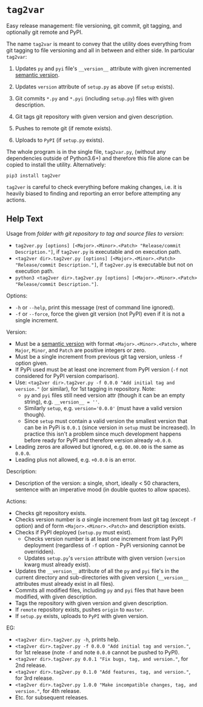 # `tag2var`

Easy release management: file versioning, git commit, git tagging, and  optionally 
git remote and PyPI. 

The name `tag2var` is meant to convey that the utility does everything from 
git tagging to file versioning and all in between and either side. In particular
`tag2var`:

1. Updates `py` and `pyi` file's `__version__` attribute with given incremented 
[semantic version](https://semver.org).

2. Updates `version` attribute of `setup.py` as above (if `setup` exists).

3. Git commits `*.py` and `*.pyi` (including `setup.py`) files with given description.

4. Git tags git repository with given version and given description.

5. Pushes to remote git (if remote exists).

6. Uploads to `PyPI` (if `setup.py` exists).

The whole program is in the single file, `tag2var.py`, (without any dependencies outside 
of Python3.6+) and therefore this file alone can be copied to install the utility. 
Alternatively:

    pip3 install tag2ver

`tag2ver` is careful to check everything before making changes, i.e. it is heavily
biased to finding and reporting an error before attempting any actions.

## Help Text

Usage from *folder with git repository to tag and source files to version*:

  *  `tag2ver.py [options] [<Major>.<Minor>.<Patch> "Release/commit Description."]`, 
  if `tag2ver.py` is executable and on execution path.
  *  `<tag2ver dir>.tag2ver.py [options] [<Major>.<Minor>.<Patch> "Release/commit Description."]`,
  if `tag2ver.py` is executable but not on execution path.
  *  `python3 <tag2ver dir>.tag2ver.py [options] [<Major>.<Minor>.<Patch> "Release/commit Description."]`.

Options:

  * `-h` or `--help`, print this message (rest of command line ignored).
  * `-f` or `--force`, force the given git version (not PyPI) even if it is not a single 
  increment.

Version:

  * Must be a [semantic version](https://semver.org) with format `<Major>.<Minor>.<Patch>`,
  where `Major`, `Minor`, and `Patch` are positive integers or zero.
  * Must be a single increment from previous git tag version, unless `-f` option given.
  * If PyPi used must be at least one increment from PyPI version 
  (`-f` not considered for PyPI version comparison).
  * Use: `<tag2ver dir>.tag2ver.py -f 0.0.0 "Add initial tag and version."` 
  (or similar), for 1st tagging in repository. Note:
    * `py` and `pyi` files still need version attr (though it can be an empty string), 
    e.g. `__version__ = ''`.
    * Similarly `setup`, e.g. `version='0.0.0'` (must have a valid version though).
    * Since `setup` must contain a valid version the smallest version that can be in PyPi
    is `0.0.1` (since version in `setup` must be increased). In practice this isn't a problem
    since much development happens before ready for PyPI and therefore version already `>0.0.0`.
  * Leading zeros are allowed but ignored, e.g. `00.00.00` is the same as `0.0.0`.
  * Leading plus not allowed, e.g. `+0.0.0` is an error.

Description:

  * Description of the version: a single, short, ideally < 50 characters, sentence with 
  an imperative mood (in double quotes to allow spaces).

Actions:

  * Checks git repository exists.
  * Checks version number is *a* single increment from last git tag (except `-f` option) 
  and of form `<Major>.<Minor>.<Patch>` and description exists.
  * Checks if PyPI deployed (`setup.py` must exist).
    * Checks version number is at least one increment from last PyPI deployment 
    (regardless of `-f` option - PyPi versioning cannot be overridden).
    * Updates `setup.py`'s `version` attribute with given version 
    (`version` kwarg must already exist).
  * Updates the `__version__` attribute of all the `py` and `pyi` file's in the 
  current directory and sub-directories with given version 
  (`__version__` attributes must already exist in all files).
  * Commits all modified files, including `py` and `pyi` files that have been modified, 
  with given description.
  * Tags the repository with given version and given description.
  * If `remote` repository exists, pushes `origin` to `master`.
  * If `setup.py` exists, uploads to `PyPI` with given version.

EG:

  * `<tag2ver dir>.tag2ver.py -h`, prints help.
  * `<tag2ver dir>.tag2ver.py -f 0.0.0 "Add initial tag and version."`, 
  for 1st release (note `-f` and note `0.0.0` cannot be pushed to PyPI).
  * `<tag2ver dir>.tag2ver.py 0.0.1 "Fix bugs, tag, and version."`, for 2nd release.
  * `<tag2ver dir>.tag2ver.py 0.1.0 "Add features, tag, and version."`, for 3rd release.
  * `<tag2ver dir>.tag2ver.py 1.0.0 "Make incompatible changes, tag, and version."`, 
  for 4th release.
  * Etc. for subsequent releases.
